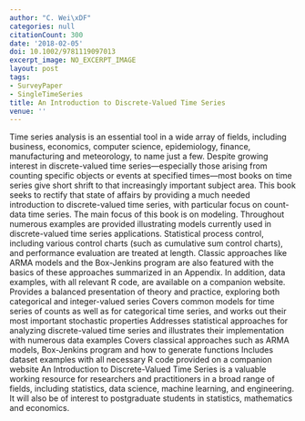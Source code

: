 ```yaml
---
author: "C. Wei\xDF"
categories: null
citationCount: 300
date: '2018-02-05'
doi: 10.1002/9781119097013
excerpt_image: NO_EXCERPT_IMAGE
layout: post
tags:
- SurveyPaper
- SingleTimeSeries
title: An Introduction to Discrete-Valued Time Series
venue: ''
---
```

Time series analysis is an essential tool in a wide array of fields, including business, economics, computer science, epidemiology, finance, manufacturing and meteorology, to name just a few. Despite growing interest in discrete-valued time series—especially those arising from counting specific objects or events at specified times—most books on time series give short shrift to that increasingly important subject area. This book seeks to rectify that state of affairs by providing a much needed introduction to discrete-valued time series, with particular focus on count-data time series. The main focus of this book is on modeling. Throughout numerous examples are provided illustrating models currently used in discrete-valued time series applications. Statistical process control, including various control charts (such as cumulative sum control charts), and performance evaluation are treated at length. Classic approaches like ARMA models and the Box-Jenkins program are also featured with the basics of these approaches summarized in an Appendix. In addition, data examples, with all relevant R code, are available on a companion website. Provides a balanced presentation of theory and practice, exploring both categorical and integer-valued series Covers common models for time series of counts as well as for categorical time series, and works out their most important stochastic properties Addresses statistical approaches for analyzing discrete-valued time series and illustrates their implementation with numerous data examples Covers classical approaches such as ARMA models, Box-Jenkins program and how to generate functions Includes dataset examples with all necessary R code provided on a companion website An Introduction to Discrete-Valued Time Series is a valuable working resource for researchers and practitioners in a broad range of fields, including statistics, data science, machine learning, and engineering. It will also be of interest to postgraduate students in statistics, mathematics and economics.
